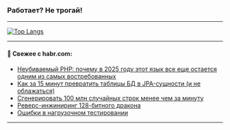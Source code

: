 ### Работает? Не трогай!

---
<!--
#### 🛠️ Technical stack:

![Java](https://img.shields.io/badge/Java-informational?logo=Oracle&style=flat&logoColor=white&color=FF4500)
![Kotlin](https://img.shields.io/badge/Kotlin-informational?logo=Kotlin&style=flat&logoColor=white&color=774D97)
![TS](https://img.shields.io/badge/TypeScript-informational?logo=typeScript&style=flat&logoColor=black&color=017acc)
![Python](https://img.shields.io/badge/Python-informational?logo=Python&style=flat&logoColor=black&color=ffdd54) <br>
![Spring](https://img.shields.io/badge/Spring-informational?logo=Spring&style=flat&logoColor=white&color=6DB33F) 
![SpringBoot](https://img.shields.io/badge/SpringBoot-informational?logo=SpringBoot&style=flat&logoColor=white&color=6DB33F)
![Nest](https://img.shields.io/badge/NestJS-informational?logo=NestJS&style=flat&logoColor=white&color=E0234E) 
![NodeJS](https://img.shields.io/badge/NodeJS-informational?logo=node.js&style=flat&logoColor=white&color=70A760)<br>
![PostgreSQL](https://img.shields.io/badge/PostgreSQL-informational?logo=PostgreSQL&style=flat&logoColor=white&color=DAA520)
![MongoDB](https://img.shields.io/badge/MongoDB-informational?logo=MongoDB&style=flat&logoColor=white&color=870000)
![Apache](https://img.shields.io/badge/Apache-informational?logo=apache&style=flat&logoColor=white&color=f74e28)

___ 
-->

<!--- #### 🛠️ : --->

[![Top Langs](https://github-readme-stats-82jvfl3w3-advtsettinggmailcoms-projects.vercel.app/api/top-langs/?username=zloylis&langs_count=10&hide_title=true&title_color=e6edf3&size_weight=0.5&count_weight=0.5&layout=compact&hide_progress=true&hide_border=true&theme=dracula)](https://github.com/zloylis)

<!---


####  :octocat:&nbsp;&nbsp; Статистика:

![GitHub stats](https://github-readme-stats-u2qms2cxw-advtsettinggmailcoms-projects.vercel.app/api?username=zloylis&show_icons=true&hide_border=true&theme=dracula&title_color=e6edf3&include_all_commits=true&count_private=true&hide_rank=false&hide_title=true&rank_icon=github)
-->
---

#### 💬 Свежее с habr.com:

<!-- BLOG-POST-LIST:START -->
- [Неубиваемый PHP: почему в 2025 году этот язык все еще остается одним из самых востребованных](https://habr.com/ru/companies/itquick/articles/883236/?utm_source=habrahabr&utm_medium=rss&utm_campaign=883236)
- [Как за 15 минут превратить таблицы БД в JPA-сущности &lpar;и не облажаться&rpar;](https://habr.com/ru/companies/haulmont/articles/875934/?utm_source=habrahabr&utm_medium=rss&utm_campaign=875934)
- [Сгенерировать 100 млн случайных строк менее чем за минуту](https://habr.com/ru/companies/alfa/articles/883226/?utm_source=habrahabr&utm_medium=rss&utm_campaign=883226)
- [Реверс-инжиниринг 128-битного дракона](https://habr.com/ru/articles/881264/?utm_source=habrahabr&utm_medium=rss&utm_campaign=881264)
- [Ошибки в нагрузочном тестировании](https://habr.com/ru/companies/tbank/articles/883166/?utm_source=habrahabr&utm_medium=rss&utm_campaign=883166)
<!-- BLOG-POST-LIST:END -->

---
